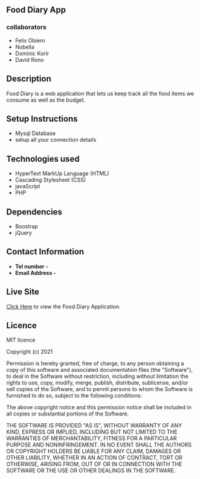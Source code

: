 
## Food Diary App

### collaborators
* Felix Obiero
* Nobella
* Dominic Korir
* David Rono

## Description

Food Diary is a web application that lets us keep track  all the food items we consume as well as the budget.

## Setup Instructions

* Mysql Database
* setup all your connection details


## Technologies used
* HyperText MarkUp Language (HTML)
* Cascading Stylesheet (CSS)
* javaScript
* PHP

## Dependencies
* Boostrap
* jQuery

## Contact Information
* <b>Tel number - </b> 
* <b>Email Address -</b> 
## Live Site
[Click Here](https://davidkibetrono.github.io/Pizza-App/) to view the Food Diary  Application.

## Licence

 MIT licence
<p>Copyright (c) 2021 </p>

Permission is hereby granted, free of charge, to any person obtaining
a copy of this software and associated documentation files (the
"Software"), to deal in the Software without restriction, including
without limitation the rights to use, copy, modify, merge, publish,
distribute, sublicense, and/or sell copies of the Software, and to
permit persons to whom the Software is furnished to do so, subject to
the following conditions:

The above copyright notice and this permission notice shall be
included in all copies or substantial portions of the Software.

THE SOFTWARE IS PROVIDED "AS IS", WITHOUT WARRANTY OF ANY KIND,
EXPRESS OR IMPLIED, INCLUDING BUT NOT LIMITED TO THE WARRANTIES OF
MERCHANTABILITY, FITNESS FOR A PARTICULAR PURPOSE AND
NONINFRINGEMENT. IN NO EVENT SHALL THE AUTHORS OR COPYRIGHT HOLDERS BE
LIABLE FOR ANY CLAIM, DAMAGES OR OTHER LIABILITY, WHETHER IN AN ACTION
OF CONTRACT, TORT OR OTHERWISE, ARISING FROM, OUT OF OR IN CONNECTION
WITH THE SOFTWARE OR THE USE OR OTHER DEALINGS IN THE SOFTWARE.